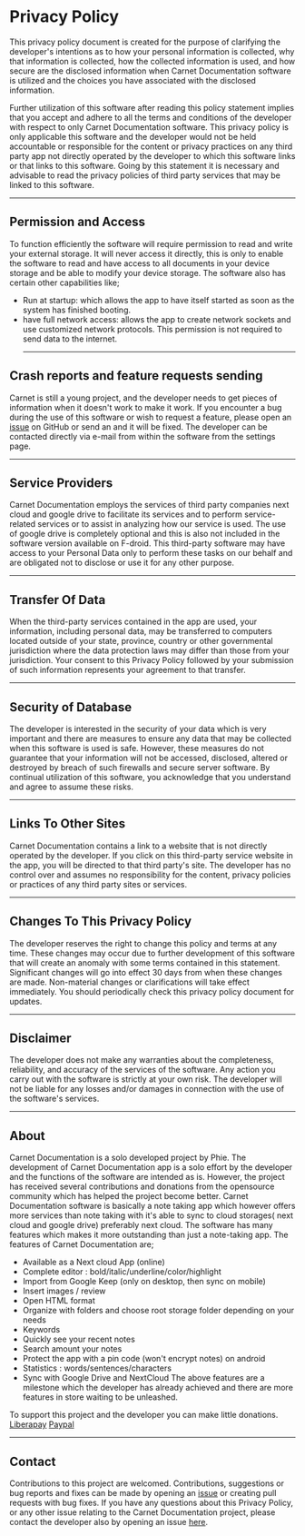 # Privacy Policy

This privacy policy document is created for the purpose of clarifying the developer's intentions as to how your personal information is collected, why that information is collected, how the collected information is used, and how secure are the disclosed information when Carnet Documentation software is utilized and the choices you have associated with the disclosed information.

Further utilization of this software after reading this policy statement implies that you accept and adhere to all the terms and conditions of the developer with respect to only Carnet Documentation software. This privacy policy is only applicable this software and the developer would not be held accountable or responsible for the content or privacy practices on any third party app not directly operated by the developer to which this software links or that links to this software. Going by this statement it is necessary and advisable to read the privacy policies of third party services that may be linked to this software. <Hr>

## Permission and Access

To function efficiently the software will require permission to read and write your external storage. It will never access it directly, this is only to enable the software to read and have access to all documents in your device storage and be able to modify your device storage.
The software also has certain other capabilities like;
- Run at startup: which allows the app to have itself started as soon as the system has finished booting.
- have full network access: allows the app to create network sockets and use customized network protocols. This permission is not required to send data to the internet. <hr>
 
## Crash reports and feature requests sending

Carnet is still a young project, and the developer needs to get pieces of information when it doesn't work to make it work.
If you encounter a bug during the use of this software or wish to request a feature, please open an [issue](https://github.com/PhieF/CarnetDocumentation/issues/new) on GitHub or send an and it will be fixed. The developer can be contacted directly via e-mail from within the software from the settings page. <hr>

## Service Providers

Carnet Documentation employs the services of third party companies next cloud and google drive to facilitate its services and to perform service-related services or to assist in analyzing how our service is used. The use of google drive is completely optional and this is also not included in the software version available on F-droid.
This third-party software may have access to your Personal Data only to perform these tasks on our behalf and are obligated not to disclose or use it for any other purpose. <hr>

## Transfer Of Data

When the third-party services contained in the app are used, your information, including personal data, may be transferred to computers located outside of your state, province, country or other governmental jurisdiction where the data protection laws may differ than those from your jurisdiction.
Your consent to this Privacy Policy followed by your submission of such information represents your agreement to that transfer. <hr>

## Security of Database
The developer is interested in the security of your data which is very important and there are measures to ensure any data that may be collected when this software is used is safe. However, these measures do not guarantee that your information will not be accessed, disclosed, altered or destroyed by breach of such firewalls and secure server software. By continual utilization of this software, you acknowledge that you understand and agree to assume these risks. <hr>
 
## Links To Other Sites

Carnet Documentation contains a link to a website that is not directly operated by the developer. If you click on this third-party service website in the app, you will be directed to that third party's site. 
The developer has no control over and assumes no responsibility for the content, privacy policies or practices of any third party sites or services. <hr>

## Changes To This Privacy Policy
The developer reserves the right to change this policy and terms at any time. These changes may occur due to further development of this software that will create an anomaly with some terms contained in this statement. Significant changes will go into effect 30 days from when these changes are made. Non-material changes or clarifications will take effect immediately. You should periodically check this privacy policy document for updates. <hr>

## Disclaimer

The developer does not make any warranties about the completeness, reliability, and accuracy of the services of the software. Any action you carry out with the software is strictly at your own risk. The developer will not be liable for any losses and/or damages in connection with the use of the software's services. <hr>

## About

Carnet Documentation is a solo developed project by Phie.  The development of Carnet Documentation app is a solo effort by the developer and the functions of the software are intended as is. However, the project has received several contributions and donations from the opensource community which has helped the project become better.
Carnet Documentation software is basically a note taking app which however offers more services than note taking with it's able to sync to cloud storages( next cloud and google drive) preferably next cloud.
The software has many features which makes it more outstanding than just a note-taking app.
The features of Carnet Documentation are;

- Available as a Next cloud App (online)
- Complete editor : bold/italic/underline/color/highlight
- Import from Google Keep (only on desktop, then sync on mobile)
- Insert images / review
- Open HTML format
- Organize with folders and choose root storage folder depending on your needs
- Keywords
- Quickly see your recent notes
- Search amount your notes
- Protect the app with a pin code (won't encrypt notes) on android
- Statistics : words/sentences/characters
- Sync with Google Drive and NextCloud
The above features are a milestone which the developer has already achieved and there are more features in store waiting to be unleashed. 

To support this project and the developer you can make little donations.
[Liberapay](https://liberapay.com/Phie)
[Paypal](https://www.paypal.com/cgi-bin/webscr?cmd=_s-xclick&hosted_button_id=YMHT55NSCLER6) <hr>

## Contact

Contributions to this project are welcomed. Contributions, suggestions or bug reports and fixes can be made by opening an [issue](https://github.com/PhieF/CarnetDocumentation/issues/new) or creating pull requests with bug fixes. If you have any questions about this Privacy Policy, or any other issue relating to the Carnet Documentation project, please contact the developer also by opening an issue [here](https://https://github.com/PhieF/CarnetDocumentation/issues/new).
